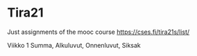 # Tira21
Just assignments of the mooc course https://cses.fi/tira21s/list/

Viikko 1 Summa, Alkuluvut, Onnenluvut, Siksak
